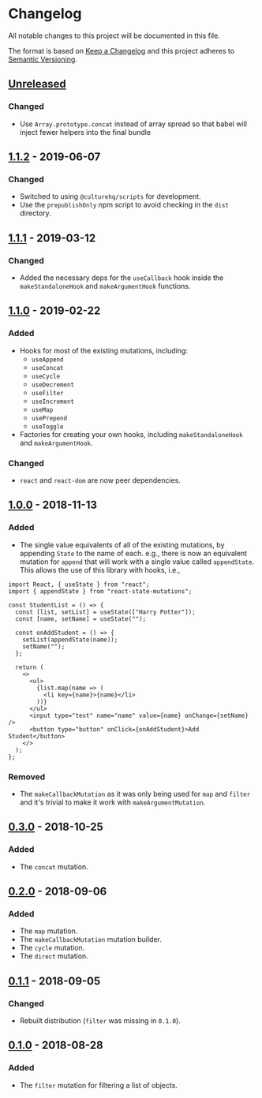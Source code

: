 # Changelog

All notable changes to this project will be documented in this file.

The format is based on [Keep a Changelog](http://keepachangelog.com/en/1.0.0/) and this project adheres to [Semantic Versioning](http://semver.org/spec/v2.0.0.html).

## [Unreleased]

### Changed

- Use `Array.prototype.concat` instead of array spread so that babel will inject fewer helpers into the final bundle

## [1.1.2] - 2019-06-07

### Changed

- Switched to using `@culturehq/scripts` for development.
- Use the `prepublishOnly` npm script to avoid checking in the `dist` directory.

## [1.1.1] - 2019-03-12

### Changed

- Added the necessary deps for the `useCallback` hook inside the `makeStandaloneHook` and `makeArgumentHook` functions.

## [1.1.0] - 2019-02-22

### Added

- Hooks for most of the existing mutations, including:
  - `useAppend`
  - `useConcat`
  - `useCycle`
  - `useDecrement`
  - `useFilter`
  - `useIncrement`
  - `useMap`
  - `usePrepend`
  - `useToggle`
- Factories for creating your own hooks, including `makeStandaloneHook` and `makeArgumentHook`.

### Changed

- `react` and `react-dom` are now peer dependencies.

## [1.0.0] - 2018-11-13

### Added

- The single value equivalents of all of the existing mutations, by appending `State` to the name of each. e.g., there is now an equivalent mutation for `append` that will work with a single value called `appendState`. This allows the use of this library with hooks, i.e.,

```
import React, { useState } from "react";
import { appendState } from "react-state-mutations";

const StudentList = () => {
  const [list, setList] = useState(["Harry Potter"]);
  const [name, setName] = useState("");

  const onAddStudent = () => {
    setList(appendState(name));
    setName("");
  };

  return (
    <>
      <ul>
        {list.map(name => (
          <li key={name}>{name}</li>
        ))}
      </ul>
      <input type="text" name="name" value={name} onChange={setName} />
      <button type="button" onClick={onAddStudent}>Add Student</button>
    </>
  );
};
```

### Removed

- The `makeCallbackMutation` as it was only being used for `map` and `filter` and it's trivial to make it work with `makeArgumentMutation`.

## [0.3.0] - 2018-10-25

### Added

- The `concat` mutation.

## [0.2.0] - 2018-09-06

### Added

- The `map` mutation.
- The `makeCallbackMutation` mutation builder.
- The `cycle` mutation.
- The `direct` mutation.

## [0.1.1] - 2018-09-05

### Changed

- Rebuilt distribution (`filter` was missing in `0.1.0`).

## [0.1.0] - 2018-08-28

### Added

- The `filter` mutation for filtering a list of objects.

[unreleased]: https://github.com/CultureHQ/react-state-mutations/compare/v1.1.2...HEAD
[1.1.2]: https://github.com/CultureHQ/react-state-mutations/compare/v1.1.1...v1.1.2
[1.1.1]: https://github.com/CultureHQ/react-state-mutations/compare/v1.1.0...v1.1.1
[1.1.0]: https://github.com/CultureHQ/react-state-mutations/compare/v1.0.0...v1.1.0
[1.0.0]: https://github.com/CultureHQ/react-state-mutations/compare/v0.3.0...v1.0.0
[0.3.0]: https://github.com/CultureHQ/react-state-mutations/compare/v0.2.0...v0.3.0
[0.2.0]: https://github.com/CultureHQ/react-state-mutations/compare/v0.1.1...v0.2.0
[0.1.1]: https://github.com/CultureHQ/react-state-mutations/compare/v0.1.0...v0.1.1
[0.1.0]: https://github.com/CultureHQ/react-state-mutations/compare/2938cf...v0.1.0
